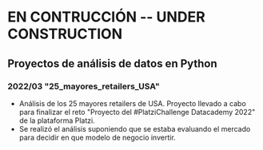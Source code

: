 # EN CONTRUCCIÓN -- UNDER CONSTRUCTION

## Proyectos de análisis de datos en Python

### 2022/03 "25_mayores_retailers_USA"
- Análisis de los 25 mayores retailers de USA. Proyecto llevado a cabo para finalizar el reto "Proyecto del #PlatziChallenge Datacademy 2022" de la plataforma Platzi.
- Se realizó el análisis suponiendo que se estaba evaluando el mercado para decidir en que modelo de negocio invertir.
